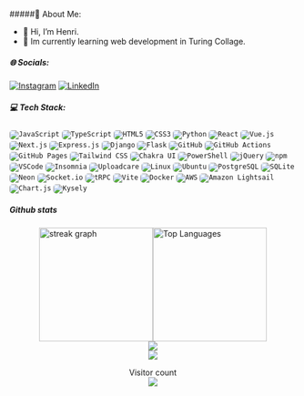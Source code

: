 
#####💫 About Me:

  - 👋 Hi, I’m Henri.  
  - 🌱 Im currently learning web development in Turing Collage. 



##### 🌐 Socials:
[![Instagram](https://img.shields.io/badge/Instagram-%23E4405F.svg?logo=Instagram&logoColor=white)](https://instagram.com/henriits) [![LinkedIn](https://img.shields.io/badge/LinkedIn-%230077B5.svg?logo=linkedin&logoColor=white)](https://linkedin.com/in/henri-tsarents) 
##### 💻 Tech Stack:
<div>
  <code><img style="border-radius: 5px;" src="https://img.shields.io/badge/JavaScript-F7DF1E?style=flat-square&logo=javascript&logoColor=black" alt="JavaScript" title="JavaScript"/></code>
  <code><img style="border-radius: 5px;" src="https://img.shields.io/badge/TypeScript-007ACC?style=flat-square&logo=typescript&logoColor=white" alt="TypeScript" title="TypeScript"/></code>
  <code><img style="border-radius: 5px;" src="https://img.shields.io/badge/HTML5-E34F26?style=flat-square&logo=html5&logoColor=white" alt="HTML5" title="HTML5"/></code>
  <code><img style="border-radius: 5px;" src="https://img.shields.io/badge/CSS3-1572B6?style=flat-square&logo=css3&logoColor=white" alt="CSS3" title="CSS3"/></code>
  <code><img style="border-radius: 5px;" src="https://img.shields.io/badge/Python-3776AB?style=flat-square&logo=python&logoColor=ffdd54" alt="Python" title="Python"/></code>
  <code><img style="border-radius: 5px;" src="https://img.shields.io/badge/React-61DAFB?style=flat-square&logo=react&logoColor=black" alt="React" title="React"/></code>
  <code><img style="border-radius: 5px;" src="https://img.shields.io/badge/Vue.js-4FC08D?style=flat-square&logo=vuedotjs&logoColor=white" alt="Vue.js" title="Vue.js"/></code>
  <code><img style="border-radius: 5px;" src="https://img.shields.io/badge/Next.js-000000?style=flat-square&logo=next.js&logoColor=white" alt="Next.js" title="Next.js"/></code>
  <code><img style="border-radius: 5px;" src="https://img.shields.io/badge/Express.js-404D59?style=flat-square&logo=express&logoColor=white" alt="Express.js" title="Express.js"/></code>
  <code><img style="border-radius: 5px;" src="https://img.shields.io/badge/Django-092E20?style=flat-square&logo=django&logoColor=white" alt="Django" title="Django"/></code>
  <code><img style="border-radius: 5px;" src="https://img.shields.io/badge/Flask-000000?style=flat-square&logo=flask&logoColor=white" alt="Flask" title="Flask"/></code>
  <code><img style="border-radius: 5px;" src="https://img.shields.io/badge/GitHub-181717?style=flat-square&logo=github&logoColor=white" alt="GitHub" title="GitHub"/></code>
  <code><img style="border-radius: 5px;" src="https://img.shields.io/badge/GitHub%20Actions-2088FF?style=flat-square&logo=github-actions&logoColor=white" alt="GitHub Actions" title="GitHub Actions"/></code>
  <code><img style="border-radius: 5px;" src="https://img.shields.io/badge/GitHub%20Pages-222222?style=flat-square&logo=github-pages&logoColor=white" alt="GitHub Pages" title="GitHub Pages"/></code>
  <code><img style="border-radius: 5px;" src="https://img.shields.io/badge/Tailwind%20CSS-38B2AC?style=flat-square&logo=tailwind-css&logoColor=white" alt="Tailwind CSS" title="Tailwind CSS"/></code>
  <code><img style="border-radius: 5px;" src="https://img.shields.io/badge/Chakra%20UI-319795?style=flat-square&logo=chakraui&logoColor=white" alt="Chakra UI" title="Chakra UI"/></code>
  <code><img style="border-radius: 5px;" src="https://img.shields.io/badge/PowerShell-5391FE?style=flat-square&logo=powershell&logoColor=white" alt="PowerShell" title="PowerShell"/></code>
  <code><img style="border-radius: 5px;" src="https://img.shields.io/badge/jQuery-0769AD?style=flat-square&logo=jquery&logoColor=white" alt="jQuery" title="jQuery"/></code>
  <code><img style="border-radius: 5px;" src="https://img.shields.io/badge/npm-C62B3B?style=flat-square&logo=npm&logoColor=white" alt="npm" title="npm"/></code>
  <code><img style="border-radius: 5px;" src="https://img.shields.io/badge/VSCode-007ACC?style=flat-square&logo=visual-studio-code&logoColor=white" alt="VSCode" title="VSCode"/></code>
  <code><img style="border-radius: 5px;" src="https://img.shields.io/badge/Insomnia-4000BF?style=flat-square&logo=insomnia&logoColor=white" alt="Insomnia" title="Insomnia"/></code>
  <code><img style="border-radius: 5px;" src="https://img.shields.io/badge/Uploadcare-013243?style=flat-square&logo=uploadcare&logoColor=white" alt="Uploadcare" title="Uploadcare"/></code>
  <code><img style="border-radius: 5px;" src="https://img.shields.io/badge/Linux-FCC624?style=flat-square&logo=linux&logoColor=black" alt="Linux" title="Linux"/></code>
  <code><img style="border-radius: 5px;" src="https://img.shields.io/badge/Ubuntu-E95420?style=flat-square&logo=ubuntu&logoColor=white" alt="Ubuntu" title="Ubuntu"/></code>
  <code><img style="border-radius: 5px;" src="https://img.shields.io/badge/PostgreSQL-4169E1?style=flat-square&logo=postgresql&logoColor=white" alt="PostgreSQL" title="PostgreSQL"/></code>
  <code><img style="border-radius: 5px;" src="https://img.shields.io/badge/SQLite-003B57?style=flat-square&logo=sqlite&logoColor=white" alt="SQLite" title="SQLite"/></code>
  <code><img style="border-radius: 5px;" src="https://img.shields.io/badge/Neon-2A93E0?style=flat-square&logo=neon&logoColor=white" alt="Neon" title="Neon"/></code>
  <code><img style="border-radius: 5px;" src="https://img.shields.io/badge/Socket.io-010101?style=flat-square&logo=socket.io&logoColor=white" alt="Socket.io" title="Socket.io"/></code>
  <code><img style="border-radius: 5px;" src="https://img.shields.io/badge/tRPC-2596BE?style=flat-square&logo=trpc&logoColor=white" alt="tRPC" title="tRPC"/></code>
  <code><img style="border-radius: 5px;" src="https://img.shields.io/badge/Vite-646CFF?style=flat-square&logo=vite&logoColor=white" alt="Vite" title="Vite"/></code>
  <code><img style="border-radius: 5px;" src="https://img.shields.io/badge/Docker-2496ED?style=flat-square&logo=docker&logoColor=white" alt="Docker" title="Docker"/></code>
  <code><img style="border-radius: 5px;" src="https://img.shields.io/badge/Amazon%20AWS-FF9900?style=flat-square&logo=amazon-aws&logoColor=white" alt="AWS" title="AWS"/></code>
  <code><img style="border-radius: 5px;" src="https://img.shields.io/badge/Amazon%20Lightsail-232F3E?style=flat-square&logo=amazon-aws&logoColor=FF9900" alt="Amazon Lightsail" title="Amazon Lightsail"/></code>
  <code><img style="border-radius: 5px;" src="https://img.shields.io/badge/Chart.js-F5788D?style=flat-square&logo=chart.js&logoColor=white" alt="Chart.js" title="Chart.js"/></code>
  <code><img style="border-radius: 5px;" src="https://img.shields.io/badge/Kysely-000000?style=flat-square&logoColor=white" alt="Kysely" title="Kysely"/></code>
</div>

##### Github stats
<div style="display: flex; align-items: center; justify-content: center;">
  <div style="height: 200px; display: flex; align-items: center;">
    <img src="https://streak-stats.demolab.com?user=henriits&locale=en&mode=daily&theme=dark&hide_border=false&border_radius=5&order=3" height="200" alt="streak graph" style="object-fit: contain;"/>
    <img src="https://github-readme-stats.vercel.app/api/top-langs/?username=henriits&theme=dark&show_icons=true&hide_border=true&layout=compact&langs_count=8&size_weight=0.5&count_weight=0.5&border=true&hide=kvlang&hide_border=false&border_radius=5" height="200" alt="Top Languages" style="object-fit: contain;"/>
  </div>
</div>

<div align="center">
  <img src="https://github-profile-trophy.vercel.app/?username=henriits&theme=juicyfresh&no-frame=false&no-bg=false&margin-w=4"  />
</div>

<div align="center">
  <img src="https://quotes-github-readme.vercel.app/api?type=horizontal&theme=dark"  />
</div>



<div align="center">
<p align="center"> 
  Visitor count<br>
  <img src="https://profile-counter.glitch.me/henriits/count.svg" />
</p>
</div>
<br>
